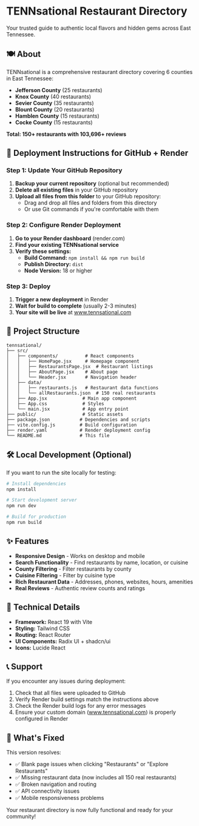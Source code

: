 # TENNsational Restaurant Directory

Your trusted guide to authentic local flavors and hidden gems across East Tennessee.

## 🍽️ About

TENNsational is a comprehensive restaurant directory covering 6 counties in East Tennessee:
- **Jefferson County** (25 restaurants)
- **Knox County** (40 restaurants) 
- **Sevier County** (35 restaurants)
- **Blount County** (20 restaurants)
- **Hamblen County** (15 restaurants)
- **Cocke County** (15 restaurants)

**Total: 150+ restaurants with 103,696+ reviews**

## 🚀 Deployment Instructions for GitHub + Render

### Step 1: Update Your GitHub Repository

1. **Backup your current repository** (optional but recommended)
2. **Delete all existing files** in your GitHub repository
3. **Upload all files from this folder** to your GitHub repository:
   - Drag and drop all files and folders from this directory
   - Or use Git commands if you're comfortable with them

### Step 2: Configure Render Deployment

1. **Go to your Render dashboard** (render.com)
2. **Find your existing TENNsational service**
3. **Verify these settings:**
   - **Build Command:** `npm install && npm run build`
   - **Publish Directory:** `dist`
   - **Node Version:** 18 or higher

### Step 3: Deploy

1. **Trigger a new deployment** in Render
2. **Wait for build to complete** (usually 2-3 minutes)
3. **Your site will be live** at www.tennsational.com

## 📁 Project Structure

```
tennsational/
├── src/
│   ├── components/          # React components
│   │   ├── HomePage.jsx     # Homepage component
│   │   ├── RestaurantsPage.jsx  # Restaurant listings
│   │   ├── AboutPage.jsx    # About page
│   │   └── Header.jsx       # Navigation header
│   ├── data/
│   │   ├── restaurants.js   # Restaurant data functions
│   │   └── allRestaurants.json  # 150 real restaurants
│   ├── App.jsx             # Main app component
│   ├── App.css             # Styles
│   └── main.jsx            # App entry point
├── public/                 # Static assets
├── package.json           # Dependencies and scripts
├── vite.config.js         # Build configuration
├── render.yaml            # Render deployment config
└── README.md              # This file
```

## 🛠️ Local Development (Optional)

If you want to run the site locally for testing:

```bash
# Install dependencies
npm install

# Start development server
npm run dev

# Build for production
npm run build
```

## ✨ Features

- **Responsive Design** - Works on desktop and mobile
- **Search Functionality** - Find restaurants by name, location, or cuisine
- **County Filtering** - Filter restaurants by county
- **Cuisine Filtering** - Filter by cuisine type
- **Rich Restaurant Data** - Addresses, phones, websites, hours, amenities
- **Real Reviews** - Authentic review counts and ratings

## 🔧 Technical Details

- **Framework:** React 19 with Vite
- **Styling:** Tailwind CSS
- **Routing:** React Router
- **UI Components:** Radix UI + shadcn/ui
- **Icons:** Lucide React

## 📞 Support

If you encounter any issues during deployment:
1. Check that all files were uploaded to GitHub
2. Verify Render build settings match the instructions above
3. Check the Render build logs for any error messages
4. Ensure your custom domain (www.tennsational.com) is properly configured in Render

## 🎯 What's Fixed

This version resolves:
- ✅ Blank page issues when clicking "Restaurants" or "Explore Restaurants"
- ✅ Missing restaurant data (now includes all 150 real restaurants)
- ✅ Broken navigation and routing
- ✅ API connectivity issues
- ✅ Mobile responsiveness problems

Your restaurant directory is now fully functional and ready for your community!

